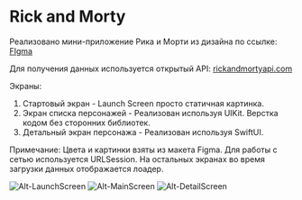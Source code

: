 # Rick and Morty

Реализовано мини-приложение Рика и Морти из дизайна по ссылке: [FIgma](https://www.figma.com/file/JUuVDTfYCwDeuY1EsR76qH/Untitled?type=design&node-id=0%3A1&mode=design&t=BauCEhk5b3S1ckXO-1
)

Для получения данных используется открытый API: [rickandmortyapi.com](https://rickandmortyapi.com/api)

Экраны:
1. Стартовый экран - Launch Screen просто статичная картинка.
2. Экран списка персонажей - Реализован используя UIKit. Верстка кодом без сторонних библиотек.
3. Детальный экран персонажа - Реализован используя SwiftUI.

Примечание: Цвета и картинки взяты из макета Figma. Для работы с сетью используется URLSession. На остальных экранах во время загрузки данных отображается лоадер.

![Alt-LaunchScreen](https://github.com/skokdmitriy/Rick_and_Morty/blob/feature/readme/Screenshots/LaunchScreen.png)  ![Alt-MainScreen](https://github.com/skokdmitriy/Rick_and_Morty/blob/feature/readme/Screenshots/MainScreen.png)  ![Alt-DetailScreen](https://github.com/skokdmitriy/Rick_and_Morty/blob/feature/readme/Screenshots/DetailScreen.png)
